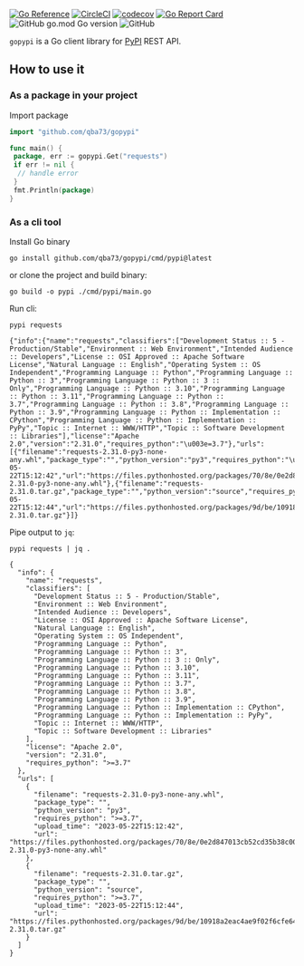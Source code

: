 [![Go Reference](https://pkg.go.dev/badge/github.com/qba73/gopypi.svg)](https://pkg.go.dev/github.com/qba73/gopypi)
[![CircleCI](https://circleci.com/gh/qba73/gopypi.svg?style=shield)](https://circleci.com/gh/qba73/gopypi)
[![codecov](https://codecov.io/gh/qba73/gopypi/branch/master/graph/badge.svg)](https://codecov.io/gh/qba73/gopypi)
[![Go Report Card](https://goreportcard.com/badge/github.com/qba73/gopypi)](https://goreportcard.com/report/github.com/qba73/gopypi)
![GitHub go.mod Go version](https://img.shields.io/github/go-mod/go-version/qba73/gopypi)
![GitHub](https://img.shields.io/github/license/qba73/gopypi)

`gopypi` is a Go client library for [PyPI](https://pypi.org) REST API.

## How to use it

### As a package in your project

Import package

```go
import "github.com/qba73/gopypi"

func main() {
 package, err := gopypi.Get("requests")
 if err != nil {
  // handle error
 }
 fmt.Println(package)
}
```

### As a cli tool

Install Go binary

```shell
go install github.com/qba73/gopypi/cmd/pypi@latest
```

or clone the project and build binary:

```shell
go build -o pypi ./cmd/pypi/main.go
```

Run cli:

```shell
pypi requests
```

```shell
{"info":{"name":"requests","classifiers":["Development Status :: 5 - Production/Stable","Environment :: Web Environment","Intended Audience :: Developers","License :: OSI Approved :: Apache Software License","Natural Language :: English","Operating System :: OS Independent","Programming Language :: Python","Programming Language :: Python :: 3","Programming Language :: Python :: 3 :: Only","Programming Language :: Python :: 3.10","Programming Language :: Python :: 3.11","Programming Language :: Python :: 3.7","Programming Language :: Python :: 3.8","Programming Language :: Python :: 3.9","Programming Language :: Python :: Implementation :: CPython","Programming Language :: Python :: Implementation :: PyPy","Topic :: Internet :: WWW/HTTP","Topic :: Software Development :: Libraries"],"license":"Apache 2.0","version":"2.31.0","requires_python":"\u003e=3.7"},"urls":[{"filename":"requests-2.31.0-py3-none-any.whl","package_type":"","python_version":"py3","requires_python":"\u003e=3.7","upload_time":"2023-05-22T15:12:42","url":"https://files.pythonhosted.org/packages/70/8e/0e2d847013cb52cd35b38c009bb167a1a26b2ce6cd6965bf26b47bc0bf44/requests-2.31.0-py3-none-any.whl"},{"filename":"requests-2.31.0.tar.gz","package_type":"","python_version":"source","requires_python":"\u003e=3.7","upload_time":"2023-05-22T15:12:44","url":"https://files.pythonhosted.org/packages/9d/be/10918a2eac4ae9f02f6cfe6414b7a155ccd8f7f9d4380d62fd5b955065c3/requests-2.31.0.tar.gz"}]}
```

Pipe output to `jq`:

```shell
pypi requests | jq .
```

```shell
{
  "info": {
    "name": "requests",
    "classifiers": [
      "Development Status :: 5 - Production/Stable",
      "Environment :: Web Environment",
      "Intended Audience :: Developers",
      "License :: OSI Approved :: Apache Software License",
      "Natural Language :: English",
      "Operating System :: OS Independent",
      "Programming Language :: Python",
      "Programming Language :: Python :: 3",
      "Programming Language :: Python :: 3 :: Only",
      "Programming Language :: Python :: 3.10",
      "Programming Language :: Python :: 3.11",
      "Programming Language :: Python :: 3.7",
      "Programming Language :: Python :: 3.8",
      "Programming Language :: Python :: 3.9",
      "Programming Language :: Python :: Implementation :: CPython",
      "Programming Language :: Python :: Implementation :: PyPy",
      "Topic :: Internet :: WWW/HTTP",
      "Topic :: Software Development :: Libraries"
    ],
    "license": "Apache 2.0",
    "version": "2.31.0",
    "requires_python": ">=3.7"
  },
  "urls": [
    {
      "filename": "requests-2.31.0-py3-none-any.whl",
      "package_type": "",
      "python_version": "py3",
      "requires_python": ">=3.7",
      "upload_time": "2023-05-22T15:12:42",
      "url": "https://files.pythonhosted.org/packages/70/8e/0e2d847013cb52cd35b38c009bb167a1a26b2ce6cd6965bf26b47bc0bf44/requests-2.31.0-py3-none-any.whl"
    },
    {
      "filename": "requests-2.31.0.tar.gz",
      "package_type": "",
      "python_version": "source",
      "requires_python": ">=3.7",
      "upload_time": "2023-05-22T15:12:44",
      "url": "https://files.pythonhosted.org/packages/9d/be/10918a2eac4ae9f02f6cfe6414b7a155ccd8f7f9d4380d62fd5b955065c3/requests-2.31.0.tar.gz"
    }
  ]
}
```
